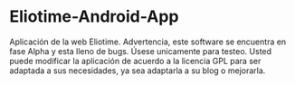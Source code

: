 Eliotime-Android-App
====================
Aplicación de la web Eliotime. Advertencia, este software se encuentra en fase Alpha y esta lleno de bugs. Úsese unicamente para testeo. 
Usted puede modificar la aplicación de acuerdo a la licencia GPL para ser adaptada a sus necesidades, ya sea adaptarla a su blog o mejorarla.

